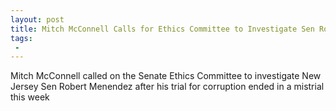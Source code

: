 ```yaml
---
layout: post
title: Mitch McConnell Calls for Ethics Committee to Investigate Sen Robert Menendez
tags:
 -
---
```

Mitch McConnell called on the Senate Ethics Committee to investigate New Jersey Sen Robert Menendez after his trial for corruption ended in a mistrial this week
